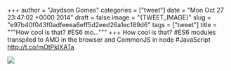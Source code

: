 
+++
author = "Jaydson Gomes"
categories = ["tweet"]
date = "Mon Oct 27 23:47:02 +0000 2014"
draft = false
image = "{TWEET_IMAGE}"
slug = "e97b40f043f0adfeeea6eff5d2eed26a1ec189d6"
tags = ["tweet"]
title = """How cool is that? #ES6 mo..."""
+++
How cool is that? #ES6 modules transpiled to AMD in the browser and CommonJS in node #JavaScript http://t.co/mOtPkIXATa

![](/images/tweet-media/526882798263881730-B0_dGvdIAAAx035.png)